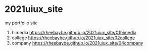 # 2021uiux_site
my portfolio site
1. himedia https://rheebaybe.github.io/2021uiux_site/01himedia
1. college https://rheebaybe.github.io/2021uiux_site/02college
1. company https://rheebaybe.github.io/2021uiux_site/04company
